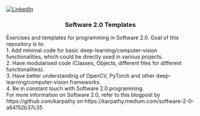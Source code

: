 <!-- Improved compatibility of back to top link: See: https://github.com/othneildrew/Best-README-Template/pull/73 -->
<a name="readme-top"></a>
<!--
*** Thanks for checking out the Best-README-Template. If you have a suggestion
*** that would make this better, please fork the repo and create a pull request
*** or simply open an issue with the tag "enhancement".
*** Don't forget to give the project a star!
*** Thanks again! Now go create something AMAZING! :D
-->



<!-- PROJECT SHIELDS -->
<!--
*** I'm using markdown "reference style" links for readability.
*** Reference links are enclosed in brackets [ ] instead of parentheses ( ).
*** See the bottom of this document for the declaration of the reference variables
*** for contributors-url, forks-url, etc. This is an optional, concise syntax you may use.
*** https://www.markdownguide.org/basic-syntax/#reference-style-links
-->
[![LinkedIn][linkedin-shield]][linkedin-url]



<!-- PROJECT LOGO -->
<!--
<br />
<div align="center">
  <a href="https://github.com/github_username/repo_name">
    <img src="images/logo.png" alt="Logo" width="80" height="80">
  </a>
 -->
<h3 align="center">Software 2.0 Templates</h3>

  <p align="left">Exercises and templates for programming in Software 2.0. Goal of this repository is to:<br />
  1. Add minimal code for basic deep-learning/computer-vision functionalities, which could be directly used in various projects.<br />
  2. Have modularised code (Classes, Objects, different files for different functionalities).<br />
  3. Have better understanding of OpenCV, PyTorch and other deep-learning/computer-vision frameworks.<br />
  4. Be in constant touch with Software 2.0 programming.<br />
  For more information on Software 2.0, refer to this blogpost by https://github.com/karpathy on https://karpathy.medium.com/software-2-0-a64152b37c35
  </p>
</div>


<!-- MARKDOWN LINKS & IMAGES -->
<!-- https://www.markdownguide.org/basic-syntax/#reference-style-links -->
[linkedin-shield]: https://img.shields.io/badge/-LinkedIn-blue.svg?style=for-the-badge&logo=linkedin&color=blue
[linkedin-url]: https://www.linkedin.com/in/asnecemnnit/
